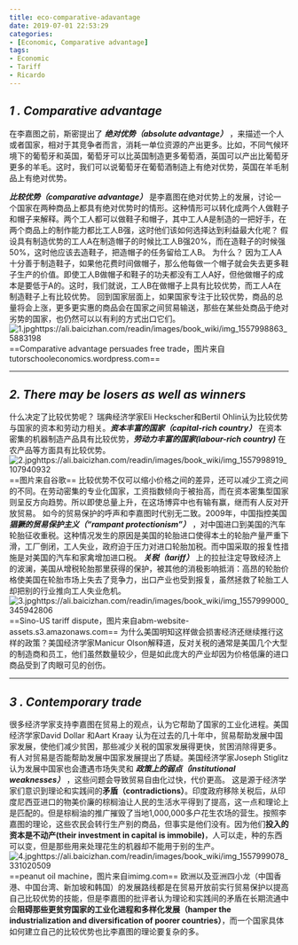 ```yaml
---
title: eco-comparative-adavantage
date: 2019-07-01 22:53:29
categories:
- [Economic, Comparative advantage]
tags:
- Economic
- Tariff
- Ricardo
---
```

## **_1 . Comparative advantage_**
在李嘉图之前，斯密提出了 **_绝对优势（absolute advantage）_** ，来描述一个人或者国家，相对于其竞争者而言，消耗一单位资源的产出更多。比如，不同气候环境下的葡萄牙和英国，葡萄牙可以比英国制造更多葡萄酒，英国可以产出比葡萄牙更多的羊毛。这时，我们可以说葡萄牙在葡萄酒制造上有绝对优势，英国在羊毛制品上有绝对优势。
<!--more-->
**_比较优势（comparative advantage）_** 是李嘉图在绝对优势上的发展，讨论一个国家在两种商品上都具有绝对优势时的情形。这种情形可以转化成两个人做鞋子和帽子来解释。两个工人都可以做鞋子和帽子，其中工人A是制造的一把好手，在两个商品上的制作能力都比工人B强，这时他们该如何选择达到利益最大化呢？
假设具有制造优势的工人A在制造帽子的时候比工人B强20%，而在造鞋子的时候强50%，这时他应该去造鞋子，把造帽子的任务留给工人B。
为什么？
因为工人A十分善于制造鞋子，如果他花费时间做帽子，那么他每做一个帽子就会失去更多鞋子生产的价值。即使工人B做帽子和鞋子的功夫都没有工人A好，但他做帽子的成本是要低于A的。这时，我们就说，工人B在做帽子上具有比较优势，而工人A在制造鞋子上有比较优势。
回到国家层面上，如果国家专注于比较优势，商品的总量将会上涨，更多更实惠的商品会在国家之间贸易输送，那些在某些处商品于绝对劣势的国家，也仍然可以以有利的方式出口它们。![1.jpghttps://ali.baicizhan.com/readin/images/book_wiki/img_1557998863_5883198](https://ali.baicizhan.com/readin/images/book_wiki/img_1557998863_5883198)
==Comparative advantage persuades free trade，图片来自tutorschooleconomics.wordpress.com==

---
## **_2. There may be losers as well as winners_**
什么决定了比较优势呢？
瑞典经济学家Eli Heckscher和Bertil Ohlin认为比较优势与国家的资本和劳动力相关。**_资本丰富的国家（capital-rich country）_** 在资本密集的机器制造产品具有比较优势，**_劳动力丰富的国家(labour-rich country)_** 在农产品等方面具有比较优势。![2.jpghttps://ali.baicizhan.com/readin/images/book_wiki/img_1557998919_107940932](https://ali.baicizhan.com/readin/images/book_wiki/img_1557998919_107940932)
==图片来自谷歌==
比较优势不仅可以缩小价格之间的差异，还可以减少工资之间的不同。在劳动密集的专业化国家，工资指数倾向于被抬高，而在资本密集型国家则呈反方向趋势。所以即使总量上升，在这场博弈中也有输有赢，继而有人反对开放贸易。
如今的贸易保护的呼声和李嘉图时代别无二致。2009年，中国指控美国 **_猖獗的贸易保护主义（“rampant protectionism”）_** ，对中国进口到美国的汽车轮胎征收重税。这种情况发生的原因是美国的轮胎进口使得本土的轮胎产量严重下滑，工厂倒闭，工人失业，政府迫于压力对进口轮胎加税。而中国采取的报复性措施是对美国的汽车和家禽增加进口税。
**_关税（tariff）_** 上的拉扯注定导致经济上的波澜，美国从增税轮胎那里获得的保护，被其他的消极影响抵消：高昂的轮胎价格使美国在轮胎市场上失去了竞争力，出口产业也受到报复，虽然拯救了轮胎工人却把别的行业推向工人失业危机。![3.jpghttps://ali.baicizhan.com/readin/images/book_wiki/img_1557999000_345942806](https://ali.baicizhan.com/readin/images/book_wiki/img_1557999000_345942806)
==Sino-US tariff dispute，图片来自abm-website-assets.s3.amazonaws.com==
为什么美国明知这样做会损害经济还继续推行这样的政策？美国经济学家Manicur Olson解释道，反对关税的通常是美国几个大型的制造商和员工，他们虽然数量较少，但是如此庞大的产业却因为价格低廉的进口商品受到了肉眼可见的创伤。

---
## **_3 . Contemporary trade_**
很多经济学家支持李嘉图在贸易上的观点，认为它帮助了国家的工业化进程。美国经济学家David Dollar 和Aart Kraay 认为在过去的几十年中，贸易帮助发展中国家发展，使他们减少贫困，那些减少关税的国家发展得更快，贫困消除得更多。
有人对贸易是否能帮助发展中国家发展提出了质疑。美国经济学家Joseph Stiglitz认为发展中国家也会遭遇市场失灵和 **_政策上的弱点（institutional weaknesses）_** ，这些问题会导致贸易自由化过快，代价更高。
这是源于经济学家们意识到理论和实践间的**矛盾（contradictions）**。印度政府移除关税后，从印度尼西亚进口的物美价廉的棕榈油让人民的生活水平得到了提高，这一点和理论上是匹配的。但是棕榈油的推广摧毁了当地1,000,000多户花生农场的营生。按照李嘉图的理论，这些农民会转行生产别的商品，但事实是他们没有。因为他们**投入的资本是不动产(their investment in capital is immobile)**，人可以走，种的东西可以变，但是那些用来处理花生的机器却不能用于别的生产。![4.jpghttps://ali.baicizhan.com/readin/images/book_wiki/img_1557999078_331020509](https://ali.baicizhan.com/readin/images/book_wiki/img_1557999078_331020509)
==peanut oil machine，图片来自imimg.com==
欧洲以及亚洲四小龙（中国香港、中国台湾、新加坡和韩国）的发展路线都是在贸易开放前实行贸易保护以提高自己比较优势的技能，但是李嘉图的批评者认为理论和实践间的矛盾在长期流通中会**阻碍那些更贫穷国家的工业化进程和多样化发展（hamper the industrialization and diversification of poorer countries）**，而一个国家具体如何建立自己的比较优势也比李嘉图的理论要复杂的多。
